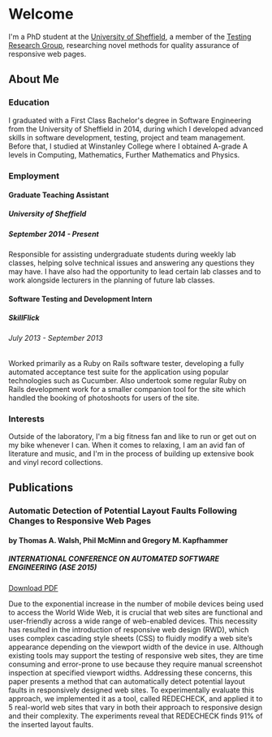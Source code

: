 # Welcome

I'm a PhD student at the [University of Sheffield](http://shef.ac.uk), a member of the [Testing Research Group](https://www.sheffield.ac.uk/dcs/research/groups/testing/home), researching novel methods for quality assurance of responsive web pages.

## About Me

### Education

I graduated with a First Class Bachelor's degree in Software Engineering from the University of Sheffield in 2014, during which I developed advanced skills in software development, testing, project and team management. Before that, I studied at Winstanley College where I obtained A-grade A levels in Computing, Mathematics, Further Mathematics and Physics.

### Employment

#### Graduate Teaching Assistant
##### University of Sheffield
##### September 2014 - Present
Responsible for assisting undergraduate students during weekly lab classes, helping solve technical issues and answering any questions they may have. I have also had the opportunity to lead certain lab classes and to work alongside lecturers in the planning of future lab classes.

#### Software Testing and Development Intern
##### SkillFlick
###### July 2013 - September 2013
Worked primarily as a Ruby on Rails software tester, developing a fully automated acceptance test suite for the application using popular technologies such as Cucumber. Also undertook some regular Ruby on Rails development work for a smaller companion tool for the site which handled the booking of photoshoots for users of the site.

### Interests

Outside of the laboratory, I'm a big fitness fan and like to run or get out on my bike whenever I can. When it comes to relaxing, I am an avid fan of literature and music, and I'm in the process of building up extensive book and vinyl record collections.

## Publications

### Automatic Detection of Potential Layout Faults Following Changes to Responsive Web Pages
#### by Thomas A. Walsh, Phil McMinn and Gregory M. Kapfhammer
##### INTERNATIONAL CONFERENCE ON AUTOMATED SOFTWARE ENGINEERING (ASE 2015)

[Download PDF](ase2015.pdf)

Due to the exponential increase in the number of mobile devices being used to access the World Wide Web, it is crucial that web sites are functional and user-friendly across a wide range of web-enabled devices. This necessity has resulted in the introduction of responsive web design (RWD), which uses complex cascading style sheets (CSS) to fluidly modify a web site’s appearance depending on the viewport width of the device in use. Although existing tools may support the testing of responsive web sites, they are time consuming and error-prone to use because they require manual screenshot inspection at specified viewport widths. Addressing these concerns, this paper presents a method that can automatically detect potential layout faults in responsively designed web sites. To experimentally evaluate this approach, we implemented it as a tool, called REDECHECK, and applied it to 5 real-world web sites that vary in both their approach to responsive design and their complexity. The experiments reveal that REDECHECK finds 91% of the inserted layout faults.
